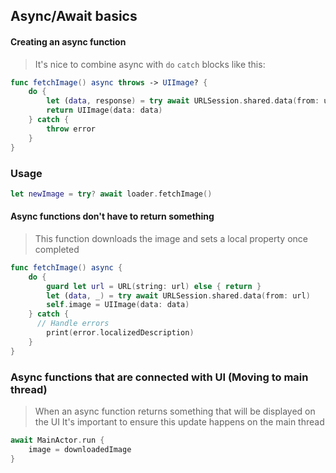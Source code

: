 ## Async/Await basics

#### Creating an async function
> It's nice to combine async with `do` `catch` blocks like this:

```swift
func fetchImage() async throws -> UIImage? {
    do {
        let (data, response) = try await URLSession.shared.data(from: url)
        return UIImage(data: data)
    } catch {
        throw error
    }
}
```

### Usage
```swift
let newImage = try? await loader.fetchImage()
```

#### Async functions don't have to return something
> This function downloads the image and sets a local property once completed

```swift
func fetchImage() async {
    do {
        guard let url = URL(string: url) else { return }
        let (data, _) = try await URLSession.shared.data(from: url)
        self.image = UIImage(data: data)
    } catch {
      // Handle errors
        print(error.localizedDescription)
    }
}
```

### Async functions that are connected with UI (Moving to main thread)
> When an async function returns something that will be displayed on the UI 
> It's important to ensure this update happens on the main thread

 
```swift
await MainActor.run {
    image = downloadedImage
}
```





